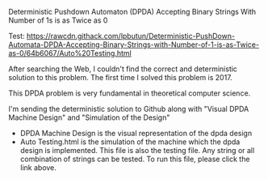 Deterministic Pushdown Automaton (DPDA) Accepting Binary Strings With Number of 1s is as Twice as 0

Test:
https://rawcdn.githack.com/lpbutun/Deterministic-PushDown-Automata-DPDA-Accepting-Binary-Strings-with-Number-of-1-is-as-Twice-as-0/64b6067/Auto%20Testing.html

After searching the Web, I couldn't find the correct and deterministic solution to this problem. The first time I solved this problem is 2017.

This DPDA problem is very fundamental in theoretical computer science.

I'm sending the deterministic solution to Github along with "Visual DPDA Machine Design" and "Simulation of the Design"

* DPDA Machine Design is the visual representation of the dpda design
* Auto Testing.html is the simulation of the machine which the dpda design is implemented. 
  This file is also the testing file. Any string or all combination of strings can be tested. 
  To run this file, please click the link above. 

